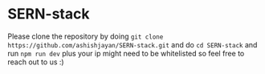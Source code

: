 # SERN-stack
Please clone the repository by doing `git clone https://github.com/ashishjayan/SERN-stack.git` and do `cd SERN-stack` and run `npm run dev` plus your ip might need to be whitelisted so feel free to reach out to us :) 
